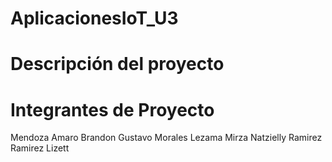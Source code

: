 # AplicacionesIoT_U3

# Descripción del proyecto

# Integrantes de Proyecto

Mendoza Amaro Brandon Gustavo
Morales Lezama Mirza Natzielly
Ramirez Ramirez Lizett


